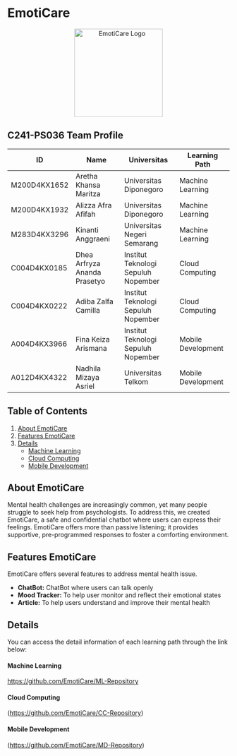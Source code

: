 # EmotiCare
<p align="center">
  <img src="https://github.com/EmotiCare/.github/assets/89828723/d4d269ee-885c-4846-9732-466b33f520bd" alt="EmotiCare Logo" width="200" height="200">
</p>

## C241-PS036 Team Profile

| ID  | Name         | Universitas | Learning Path      |
|-----|--------------|-------------|--------------------|
| M200D4KX1652   | Aretha Khansa Maritza   | Universitas Diponegoro | Machine Learning  |
| M200D4KX1932   | Alizza Afra Afifah   | Universitas Diponegoro | Machine Learning   |
| M283D4KX3296   | Kinanti Anggraeni | Universitas Negeri Semarang | Machine Learning|
| C004D4KX0185   | Dhea Arfryza Ananda Prasetyo  | Institut Teknologi Sepuluh Nopember | Cloud Computing |
| C004D4KX0222   | Adiba Zalfa Camilla  | Institut Teknologi Sepuluh Nopember | Cloud Computing   |
| A004D4KX3966   | Fina Keiza Arismana  | Institut Teknologi Sepuluh Nopember | Mobile Development  |
| A012D4KX4322   |Nadhila Mizaya Asriel  | Universitas Telkom | Mobile Development   |

## Table of Contents
1. [About EmotiCare](#about-emoticare)
2. [Features EmotiCare](#features-emoticare)
3. [Details](#details)
   - [Machine Learning](#machine-learning)
   - [Cloud Computing](#cloud-computing)
   - [Mobile Development](#mobile-development)

## About EmotiCare
Mental health challenges are increasingly common, yet many people struggle to seek help from psychologists. To address this, we created EmotiCare, a safe and confidential chatbot where users can express their feelings. EmotiCare offers more than passive listening; it provides supportive, pre-programmed responses to foster a comforting environment.

## Features EmotiCare
EmotiCare offers several features to address mental health issue.
- **ChatBot:** ChatBot where users can talk openly
- **Mood Tracker:** To help user monitor and reflect their emotional states
- **Article:** To help users understand and improve their mental health

## Details
You can access the detail information of each learning path through the link below:
#### Machine Learning
https://github.com/EmotiCare/ML-Repository

#### Cloud Computing
(https://github.com/EmotiCare/CC-Repository)

#### Mobile Development
(https://github.com/EmotiCare/MD-Repository)
